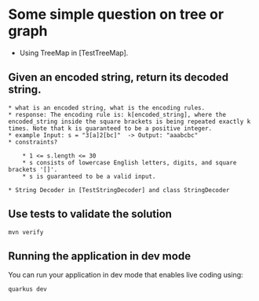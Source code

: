 # Some simple question on tree or graph

* Using TreeMap in [TestTreeMap].

## Given an encoded string, return its decoded string.

    * what is an encoded string, what is the encoding rules. 
    * response: The encoding rule is: k[encoded_string], where the encoded_string inside the square brackets is being repeated exactly k times. Note that k is guaranteed to be a positive integer.
    * example Input: s = "3[a]2[bc]"  -> Output: "aaabcbc"
    * constraints? 
    
        * 1 <= s.length <= 30
        * s consists of lowercase English letters, digits, and square brackets '[]'.
        * s is guaranteed to be a valid input.

    * String Decoder in [TestStringDecoder] and class StringDecoder

## Use tests to validate the solution

```
mvn verify
```

## Running the application in dev mode

You can run your application in dev mode that enables live coding using:

```shell script
quarkus dev
```